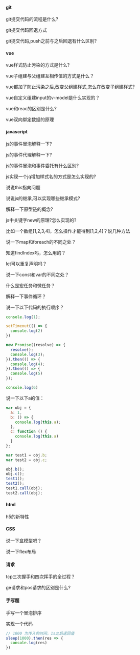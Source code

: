 #### git
git提交代码的流程是什么?

git提交代码回退方式

git提交代码,push之前与之后回退有什么区别?

#### vue
vue样式防止污染的方式是什么?

vue子组建与父组建互相传值的方式是什么？

vue都加了防止污染之后,改变父组建样式,怎么在改变子组建样式?

vue自定义组建input的v-model是什么实现的？

vue和reac的区别是什么?

vue双向绑定数据的原理

#### javascript
js的事件冒泡解释一下?

js的事件代理解释一下?

js的事件冒泡和事件委托有什么区别?

js实现一个jq增加样式名的方式是怎么实现的?

说说this指向问题

说说js的继承,可以实现哪些继承模式?

解释一下原型链的概念?

js中关键字new的原理?怎么实现的?

比如一个数组[1,2,3,4]，怎么操作才能得到[1,2,4]？说几种方法

说一下map和foreach的不同之处？

知道findIndex吗，怎么用的？

let可以重复声明吗？

说一下const和var的不同之处？

什么是宏任务和微任务？

解释一下事件循环？

说一下以下代码的执行顺序？

```javascript
console.log(1);

setTimeout(() => {
  console.log(2)
})

new Promise((resolve) => {
  resolve();
  console.log(3);
}).then(() => {
  console.log(4);
}).then(() => {
  console.log(5)
});

console.log(6)
```

说一下以下a的值：

```js
var obj = {
  a: 1,
  b: () => {
    console.log(this.a);
  },
  c: function () {
    console.log(this.a)
  }
};

var test1 = obj.b;
var test2 = obj.c;

obj.b();
obj.c();
test1();
test2();
test1.call(obj);
test2.call(obj);
```

#### html

h5的新特性

#### CSS

说一下盒模型吧？

说一下flex布局



#### 请求

tcp三次握手和四次挥手的全过程？

ge请求和pos请求的区别是什么?



#### 手写题

手写一个冒泡排序

实现一个代码

```js
// 1000 为传入的时间，1s之后返回值
sleep(1000).then(res => {
  console.log(res)
})
```

